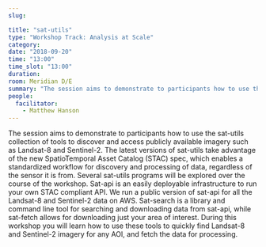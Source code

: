 ```yaml
---
slug:

title: "sat-utils"
type: "Workshop Track: Analysis at Scale"
category:
date: "2018-09-20"
time: "13:00"
time_slot: "13:00"
duration:
room: Meridian D/E
summary: "The session aims to demonstrate to participants how to use the sat-utils collection of tools to discover and access publicly available imagery such as Landsat-8 and Sentinel-2. The latest versions of sat-utils take advantage of the new SpatioTemporal Asset Catalog (STAC) spec, which enables a standardized workflow for discovery and processing of data, regardless of the sensor it is from. Several sat-utils programs will be explored over the course of the workshop. Sat-api is an easily deployable infrastructure to run your own STAC compliant API. We run a public version of sat-api for all the Landsat-8 and Sentinel-2 data on AWS. Sat-search is a library and command line tool for searching and downloading data from sat-api, while sat-fetch allows for downloading just your area of interest. During this workshop you will learn how to use these tools to quickly find Landat-8 and Sentinel-2 imagery for any AOI, and fetch the data for processing."
people:
  facilitator:
    - Matthew Hanson
---
```

The session aims to demonstrate to participants how to use the sat-utils collection of tools to discover and access publicly available imagery such as Landsat-8 and Sentinel-2. The latest versions of sat-utils take advantage of the new SpatioTemporal Asset Catalog (STAC) spec, which enables a standardized workflow for discovery and processing of data, regardless of the sensor it is from. Several sat-utils programs will be explored over the course of the workshop. Sat-api is an easily deployable infrastructure to run your own STAC compliant API. We run a public version of sat-api for all the Landsat-8 and Sentinel-2 data on AWS. Sat-search is a library and command line tool for searching and downloading data from sat-api, while sat-fetch allows for downloading just your area of interest. During this workshop you will learn how to use these tools to quickly find Landsat-8 and Sentinel-2 imagery for any AOI, and fetch the data for processing.
